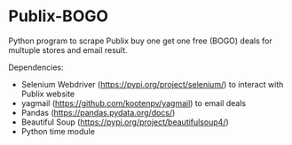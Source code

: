 # Publix-BOGO
Python program to scrape Publix buy one get one free (BOGO) deals for multuple stores and email result. 


Dependencies:
- Selenium Webdriver (https://pypi.org/project/selenium/) to interact with Publix website
- yagmail (https://github.com/kootenpv/yagmail) to email deals
- Pandas (https://pandas.pydata.org/docs/)
- Beautiful Soup (https://pypi.org/project/beautifulsoup4/)
- Python time module
